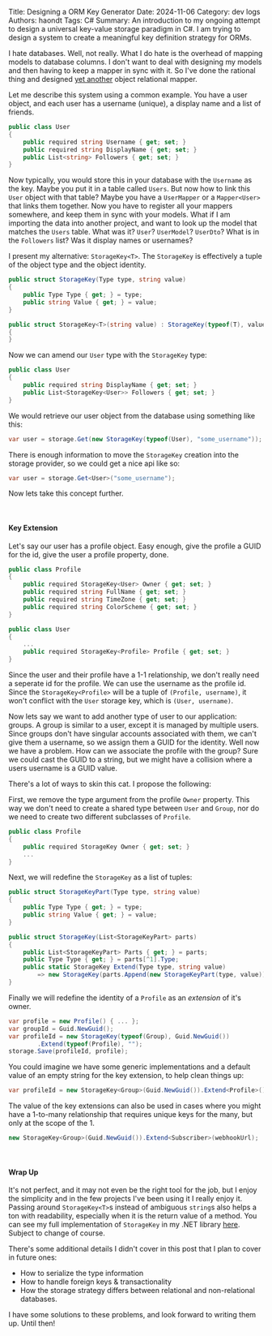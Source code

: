 Title: Designing a ORM Key Generator
Date: 2024-11-06
Category: dev logs
Authors: haondt
Tags: C#
Summary: An introduction to my ongoing attempt to design a universal key-value storage paradigm in C#. I am trying to design a system to create a meaningful key definition strategy for ORMs.

I hate databases. Well, not really. What I do hate is the overhead of mapping models to database columns. I don't want to deal with designing my models and then having to keep a mapper in sync with it. So I've done the rational thing and designed [yet another](https://xkcd.com/927/) object relational mapper.

Let me describe this system using a common example. You have a user object, and each user has a username (unique), a display name and a list of friends.

```cs
public class User
{
    public required string Username { get; set; }
    public required string DisplayName { get; set; }
    public List<string> Followers { get; set; }
}
```

Now typically, you would store this in your database with the `Username` as the key. Maybe you put it in a table called `Users`. But now how to link this `User` object with that table? Maybe you have a `UserMapper` or a `Mapper<User>` that links them together. Now you have to register all your mappers somewhere, and keep them in sync with your models. What if I am importing the data into another project, and want to look up the model that matches the `Users` table. What was it? `User`? `UserModel`? `UserDto`? What is in the `Followers` list? Was it display names or usernames?

I present my alternative: `StorageKey<T>`. The `StorageKey` is effectively a tuple of the object type and the object identity.

```csharp
public struct StorageKey(Type type, string value)
{
    public Type Type { get; } = type;
    public string Value { get; } = value;
}

public struct StorageKey<T>(string value) : StorageKey(typeof(T), value)
{
}
```

Now we can amend our `User` type with the `StorageKey` type:

```cs
public class User
{
    public required string DisplayName { get; set; }
    public List<StorageKey<User>> Followers { get; set; }
}
```

We would retrieve our user object from the database using something like this:

```cs
var user = storage.Get(new StorageKey(typeof(User), "some_username"));
```

There is enough information to move the `StorageKey` creation into the storage provider, so we could get a nice api like so:

```cs
var user = storage.Get<User>("some_username");
```

Now lets take this concept further.

<br />

#### Key Extension

Let's say our user has a profile object. Easy enough, give the profile a GUID for the id, give the user a profile property, done.

```cs
public class Profile
{
    public required StorageKey<User> Owner { get; set; }
    public required string FullName { get; set; }
    public required string TimeZone { get; set; }
    public required string ColorScheme { get; set; }
}

public class User
{
    ...
    public required StorageKey<Profile> Profile { get; set; }
}
```

Since the user and their profile have a 1-1 relationship, we don't really need a seperate id for the profile. We can use the username as the profile id. Since the `StorageKey<Profile>` will be a tuple of `(Profile, username)`, it won't conflict with the `User` storage key, which is `(User, username)`.

Now lets say we want to add another type of user to our application: groups. A group is similar to a user, except it is managed by multiple users. Since groups don't have singular accounts associated with them, we can't give them a username, so we assign them a GUID for the identity. Well now we have a problem. How can we associate the profile with the group? Sure we could cast the GUID to a string, but we might have a collision where a users username is a GUID value. 

There's a lot of ways to skin this cat. I propose the following:

First, we remove the type argument from the profile `Owner` property. This way we don't need to create a shared type between `User` and `Group`, nor do we need to create two different subclasses of `Profile`.

```cs
public class Profile
{
    public required StorageKey Owner { get; set; }
    ...
}
```

Next, we will redefine the `StorageKey` as a list of tuples:

```cs
public struct StorageKeyPart(Type type, string value)
{
    public Type Type { get; } = type;
    public string Value { get; } = value;
}

public struct StorageKey(List<StorageKeyPart> parts)
{
    public List<StorageKeyPart> Parts { get; } = parts;
    public Type Type { get; } = parts[^1].Type;
    public static StorageKey Extend(Type type, string value)
        => new StorageKey(parts.Append(new StorageKeyPart(type, value)).ToList());
}
```

Finally we will redefine the identity of a `Profile` as an _extension_ of it's owner.

```cs
var profile = new Profile() { ... };
var groupId = Guid.NewGuid();
var profileId = new StorageKey(typeof(Group), Guid.NewGuid())
        .Extend(typeof(Profile), "");
storage.Save(profileId, profile);
```

You could imagine we have some generic implementations and a default value of an empty string for the key extension, to help clean things up: 

```cs
var profileId = new StorageKey<Group>(Guid.NewGuid()).Extend<Profile>();
```

The value of the key extensions can also be used in cases where you might have a 1-to-many relationship that requires unique keys for the many, but only at the scope of the 1.

```cs
new StorageKey<Group>(Guid.NewGuid()).Extend<Subscriber>(webhookUrl);
```

<br/>

#### Wrap Up

It's not perfect, and it may not even be the right tool for the job, but I enjoy the simplicity and in the few projects I've been using it I really enjoy it. Passing around `StorageKey<T>`s instead of ambiguous `string`s also helps a ton with readability, especially when it is the return value of a method. You can see my full implementation of `StorageKey` in my .NET library [here](https://gitlab.com/haondt/haondt.net/-/blob/main/Haondt.Identity/StorageKey/StorageKey.cs). Subject to change of course.

There's some additional details I didn't cover in this post that I plan to cover in future ones:

- How to serialize the type information
- How to handle foreign keys & transactionality
- How the storage strategy differs between relational and non-relational databases.

I have some solutions to these problems, and look forward to writing them up. Until then!
